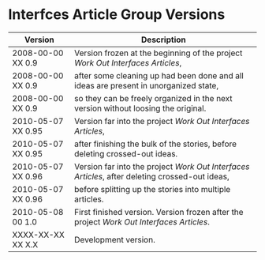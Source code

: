 ﻿Interfces Article Group Versions
================================

| Version             | Description                                                                                    |
|---------------------|------------------------------------------------------------------------------------------------|
| 2008-00-00 XX  0.9  | Version frozen at the beginning of the project *Work Out Interfaces Articles*,                 |
| 2008-00-00 XX  0.9  | after some cleaning up had been done and all ideas are present in unorganized state,           |
| 2008-00-00 XX  0.9  | so they can be freely organized in the next version without loosing the original.              |
| 2010-05-07 XX  0.95 | Version far into the project *Work Out Interfaces Articles*,                                   |
| 2010-05-07 XX  0.95 | after finishing the bulk of the stories, before deleting crossed-out ideas.                    |
| 2010-05-07 XX  0.96 | Version far into the project *Work Out Interfaces Articles*, after deleting crossed-out ideas, |
| 2010-05-07 XX  0.96 | before splitting up the stories into multiple articles.                                        |
| 2010-05-08 00  1.0  | First finished version. Version frozen after the project *Work Out Interfaces Articles*.       |
| XXXX-XX-XX XX  X.X  | Development version.                                                                           |
